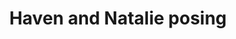 ---
raw_url: https://prdwebappstorage.blob.core.windows.net/kansaspattons/images/gallery-2009-10-28/photo00512.jpg
index: 6
title: Haven and Natalie posing
---
